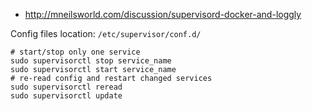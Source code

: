 * http://mneilsworld.com/discussion/supervisord-docker-and-loggly

Config files location: `/etc/supervisor/conf.d/`

```shell
# start/stop only one service
sudo supervisorctl stop service_name
sudo supervisorctl start service_name
# re-read config and restart changed services
sudo supervisorctl reread
sudo supervisorctl update
```
